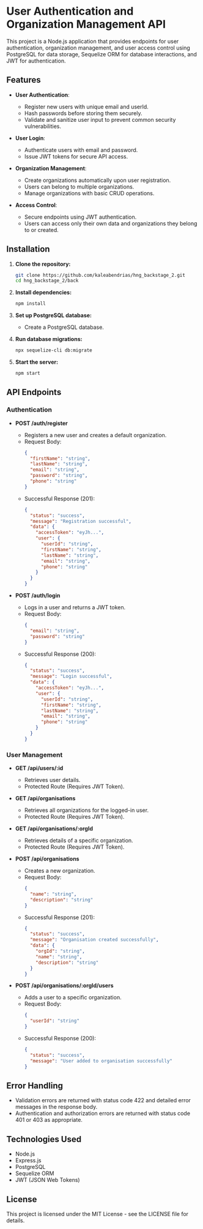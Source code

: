 # User Authentication and Organization Management API

This project is a Node.js application that provides endpoints for user authentication, organization management, and user access control using PostgreSQL for data storage, Sequelize ORM for database interactions, and JWT for authentication.

## Features

- **User Authentication**:
  - Register new users with unique email and userId.
  - Hash passwords before storing them securely.
  - Validate and sanitize user input to prevent common security vulnerabilities.

- **User Login**:
  - Authenticate users with email and password.
  - Issue JWT tokens for secure API access.

- **Organization Management**:
  - Create organizations automatically upon user registration.
  - Users can belong to multiple organizations.
  - Manage organizations with basic CRUD operations.

- **Access Control**:
  - Secure endpoints using JWT authentication.
  - Users can access only their own data and organizations they belong to or created.

## Installation

1. **Clone the repository:**

   ```bash
   git clone https://github.com/kaleabendrias/hng_backstage_2.git
   cd hng_backstage_2/back
   ```

2. **Install dependencies:**

   ```bash
   npm install
   ```

3. **Set up PostgreSQL database:**

   - Create a PostgreSQL database.

4. **Run database migrations:**

   ```bash
   npx sequelize-cli db:migrate
   ```

5. **Start the server:**

   ```bash
   npm start
   ```

## API Endpoints

### Authentication

- **POST /auth/register**
  - Registers a new user and creates a default organization.
  - Request Body:
    ```json
    {
      "firstName": "string",
      "lastName": "string",
      "email": "string",
      "password": "string",
      "phone": "string"
    }
    ```
  - Successful Response (201):
    ```json
    {
      "status": "success",
      "message": "Registration successful",
      "data": {
        "accessToken": "eyJh...",
        "user": {
          "userId": "string",
          "firstName": "string",
          "lastName": "string",
          "email": "string",
          "phone": "string"
        }
      }
    }
    ```

- **POST /auth/login**
  - Logs in a user and returns a JWT token.
  - Request Body:
    ```json
    {
      "email": "string",
      "password": "string"
    }
    ```
  - Successful Response (200):
    ```json
    {
      "status": "success",
      "message": "Login successful",
      "data": {
        "accessToken": "eyJh...",
        "user": {
          "userId": "string",
          "firstName": "string",
          "lastName": "string",
          "email": "string",
          "phone": "string"
        }
      }
    }
    ```

### User Management

- **GET /api/users/:id**
  - Retrieves user details.
  - Protected Route (Requires JWT Token).

- **GET /api/organisations**
  - Retrieves all organizations for the logged-in user.
  - Protected Route (Requires JWT Token).

- **GET /api/organisations/:orgId**
  - Retrieves details of a specific organization.
  - Protected Route (Requires JWT Token).

- **POST /api/organisations**
  - Creates a new organization.
  - Request Body:
    ```json
    {
      "name": "string",
      "description": "string"
    }
    ```
  - Successful Response (201):
    ```json
    {
      "status": "success",
      "message": "Organisation created successfully",
      "data": {
        "orgId": "string",
        "name": "string",
        "description": "string"
      }
    }
    ```

- **POST /api/organisations/:orgId/users**
  - Adds a user to a specific organization.
  - Request Body:
    ```json
    {
      "userId": "string"
    }
    ```
  - Successful Response (200):
    ```json
    {
      "status": "success",
      "message": "User added to organisation successfully"
    }
    ```

## Error Handling

- Validation errors are returned with status code 422 and detailed error messages in the response body.
- Authentication and authorization errors are returned with status code 401 or 403 as appropriate.

## Technologies Used

- Node.js
- Express.js
- PostgreSQL
- Sequelize ORM
- JWT (JSON Web Tokens)

## License

This project is licensed under the MIT License - see the LICENSE file for details.
